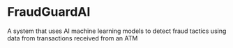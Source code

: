 # FraudGuardAI
A system that uses AI machine learning models to detect fraud tactics using data from transactions received from an ATM
